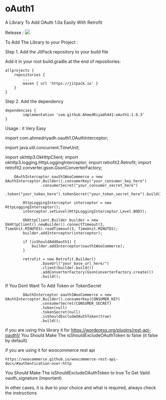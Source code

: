 # oAuth1
A Library To Add OAuth 1.0a Easily With Retrofit

Release :
[![](https://jitpack.io/v/AhmedRiyadh441/oAuth1.svg)](https://jitpack.io/#AhmedRiyadh441/oAuth1)

To Add The Library to your Project :

Step 1. Add the JitPack repository to your build file

Add it in your root build.gradle at the end of repositories:

	allprojects {
		repositories {
			...
			maven { url 'https://jitpack.io' }
		}
	}
  
  
Step 2. Add the dependency


	dependencies {
	        implementation 'com.github.AhmedRiyadh441:oAuth1:1.0.3'
	}

Usage :
it Very Easy

import com.ahmedriyadh.oauth1.OAuthInterceptor;

import java.util.concurrent.TimeUnit;

import okhttp3.OkHttpClient;
import okhttp3.logging.HttpLoggingInterceptor;
import retrofit2.Retrofit;
import retrofit2.converter.gson.GsonConverterFactory;

	    
	    OAuthInterceptor oauth1WooCommerce = new OAuthInterceptor.Builder().consumerKey("your_consumer_key_here")
                    .consumerSecret("your_consumer_secret_here")
                    .token("your_token_here").tokenSecret("your_token_secret_here").build();
		    
            HttpLoggingInterceptor interceptor = new HttpLoggingInterceptor();
            interceptor.setLevel(HttpLoggingInterceptor.Level.BODY);

            OkHttpClient.Builder builder = new OkHttpClient().newBuilder().connectTimeout(3, TimeUnit.MINUTES).readTimeout(3, TimeUnit.MINUTES);
            builder.addInterceptor(interceptor);

            if (isShouldAddOauth1) {
                builder.addInterceptor(oauth1WooCommerce);
            }

            retrofit = new Retrofit.Builder()
                    .baseUrl("your_base_url_here/")
                    .client(builder.build())
                    .addConverterFactory(GsonConverterFactory.create())
                    .build();
		    
If You Dont Want To Add Token or TokenSecret

		    OAuthInterceptor oauth1WooCommerce = new OAuthInterceptor.Builder().consumerKey(CONSUMER_KEY)
                    .consumerSecret(CONSUMER_SECRET)
                    .token(null)
                    .tokenSecret(null)
                    .isShouldExcludeOAuthToken(true)
                    .build();
		    
if you are using this library it for 
		https://wordpress.org/plugins/rest-api-oauth1/
You Should Make The isShouldExcludeOAuthToken to false (it false by default)

if you are using it for woocommerce rest api

	https://woocommerce.github.io/woocommerce-rest-api-docs/#authentication-over-http

You Should Make The isShouldExcludeOAuthToken to true
To Get Vaild oauth_signature (important)

In other cases, it is due to your choice and what is required, always check the instructions
